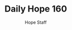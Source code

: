 ---
image: /assets/img/daily-hope-default-artwork.png
title: Daily Hope 160
number: 160
categories:
  - Daily Hope
author: Hope Staff
notes: Daily Hope 160
embed: >-
  <iframe src="https://open.spotify.com/embed/episode/36kZWJdpKjoZC70ZaYXIlV?utm_source=generator" width="400px" height="102px" frameborder=“0" scrolling=“no”></iframe>
---